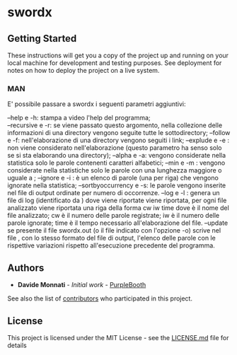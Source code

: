 # swordx

 
## Getting Started

These instructions will get you a copy of the project up and running on your local machine for development and testing purposes. See deployment for notes on how to deploy the project on a live system.

### MAN
E' possibile passare a swordx i seguenti parametri aggiuntivi:

–help e -h: stampa a video l'help del programma;<br />
–recursive e -r: se viene passato questo argomento, nella collezione delle informazioni di una directory vengono seguite tutte le sottodirectory;
–follow e -f: nell'elaborazione di una directory vengono seguiti i link;
–explude <file> e -e <file>: <file> non viene considerato nell'elaborazione (questo parametro ha senso solo se si sta elaborando una directory);
–alpha e -a: vengono considerate nella statistica solo le parole contenenti caratteri alfabetici;
–min <num> e -m <num>: vengono considerate nella statistiche solo le parole con una lunghezza maggiore o uguale a <num>;
–ignore <file> e -i <file>: <file> è un elenco di parole (una per riga) che vengono ignorate nella statistica;
–sortbyoccurrency e -s: le parole vengono inserite nel file di output ordinate per numero di occorrenze.
–log <file> e -l <file>: genera un file di log (identificato da <file>) dove viene riportate viene riportata, per ogni file analizzato viene riportata una riga della forma <name> cw iw time dove
<name> è il nome del file analizzato;
cw è il numero delle parole registrate;
iw è il numero delle parole ignorate;
time è il tempo necessario all'elaborazione del file.
–update <file> se presente il file swordx.out (o il file indicato con l'opzione -o) scrive nel file <file>, con lo stesso formato del file di output, l'elenco delle parole con le rispettive variazioni rispetto all'esecuzione precedente del programma.

## Authors

* **Davide Monnati** - *Initial work* - [PurpleBooth](https://github.com/Erthor96)

See also the list of [contributors](https://github.com/Erthor96/swordx/contributors) who participated in this project.

## License

This project is licensed under the MIT License - see the [LICENSE.md](LICENSE.md) file for details
